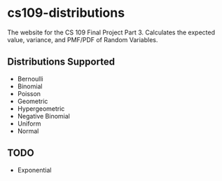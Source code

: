 # cs109-distributions
The website for the CS 109 Final Project Part 3. Calculates the expected value,
variance, and PMF/PDF of Random Variables.

## Distributions Supported
* Bernoulli
* Binomial
* Poisson
* Geometric
* Hypergeometric
* Negative Binomial
* Uniform
* Normal

## TODO
* Exponential
